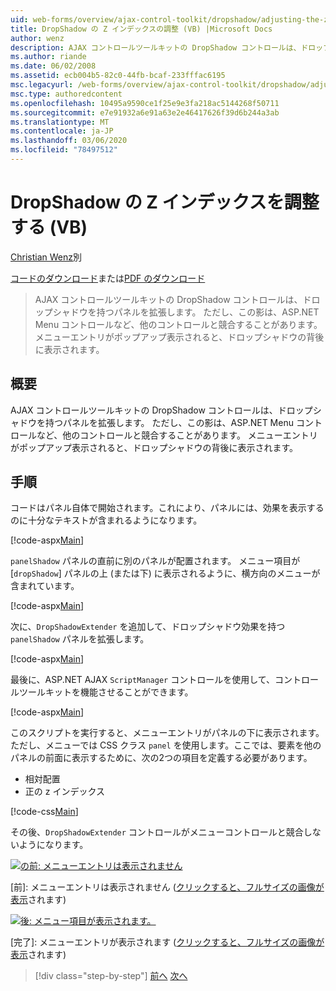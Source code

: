 ```yaml
---
uid: web-forms/overview/ajax-control-toolkit/dropshadow/adjusting-the-z-index-of-a-dropshadow-vb
title: DropShadow の Z インデックスの調整 (VB) |Microsoft Docs
author: wenz
description: AJAX コントロールツールキットの DropShadow コントロールは、ドロップシャドウを持つパネルを拡張します。 ただし、この影は、他のコントロールと競合することがあります。
ms.author: riande
ms.date: 06/02/2008
ms.assetid: ecb004b5-82c0-44fb-bcaf-233fffac6195
msc.legacyurl: /web-forms/overview/ajax-control-toolkit/dropshadow/adjusting-the-z-index-of-a-dropshadow-vb
msc.type: authoredcontent
ms.openlocfilehash: 10495a9590ce1f25e9e3fa218ac5144268f50711
ms.sourcegitcommit: e7e91932a6e91a63e2e46417626f39d6b244a3ab
ms.translationtype: MT
ms.contentlocale: ja-JP
ms.lasthandoff: 03/06/2020
ms.locfileid: "78497512"
---
```

# <a name="adjusting-the-z-index-of-a-dropshadow-vb"></a>DropShadow の Z インデックスを調整する (VB)

[Christian Wenz](https://github.com/wenz)別

[コードのダウンロード](https://download.microsoft.com/download/5/1/6/51652a81-500b-4f6b-88d3-617103e7941e/DropShadow1.vb.zip)または[PDF のダウンロード](https://download.microsoft.com/download/b/6/a/b6ae89ee-df69-4c87-9bfb-ad1eb2b23373/dropshadow1VB.pdf)

> AJAX コントロールツールキットの DropShadow コントロールは、ドロップシャドウを持つパネルを拡張します。 ただし、この影は、ASP.NET Menu コントロールなど、他のコントロールと競合することがあります。 メニューエントリがポップアップ表示されると、ドロップシャドウの背後に表示されます。

## <a name="overview"></a>概要

AJAX コントロールツールキットの DropShadow コントロールは、ドロップシャドウを持つパネルを拡張します。 ただし、この影は、ASP.NET Menu コントロールなど、他のコントロールと競合することがあります。 メニューエントリがポップアップ表示されると、ドロップシャドウの背後に表示されます。

## <a name="steps"></a>手順

コードはパネル自体で開始されます。これにより、パネルには、効果を表示するのに十分なテキストが含まれるようになります。

[!code-aspx[Main](adjusting-the-z-index-of-a-dropshadow-vb/samples/sample1.aspx)]

`panelShadow` パネルの直前に別のパネルが配置されます。 メニュー項目が [`dropShadow`] パネルの上 (または下) に表示されるように、横方向のメニューが含まれています。

[!code-aspx[Main](adjusting-the-z-index-of-a-dropshadow-vb/samples/sample2.aspx)]

次に、`DropShadowExtender` を追加して、ドロップシャドウ効果を持つ `panelShadow` パネルを拡張します。

[!code-aspx[Main](adjusting-the-z-index-of-a-dropshadow-vb/samples/sample3.aspx)]

最後に、ASP.NET AJAX `ScriptManager` コントロールを使用して、コントロールツールキットを機能させることができます。

[!code-aspx[Main](adjusting-the-z-index-of-a-dropshadow-vb/samples/sample4.aspx)]

このスクリプトを実行すると、メニューエントリがパネルの下に表示されます。 ただし、メニューでは CSS クラス `panel` を使用します。ここでは、要素を他のパネルの前面に表示するために、次の2つの項目を定義する必要があります。

- 相対配置
- 正の z インデックス

[!code-css[Main](adjusting-the-z-index-of-a-dropshadow-vb/samples/sample5.css)]

その後、`DropShadowExtender` コントロールがメニューコントロールと競合しないようになります。

[![の前: メニューエントリは表示されません](adjusting-the-z-index-of-a-dropshadow-vb/_static/image2.png)](adjusting-the-z-index-of-a-dropshadow-vb/_static/image1.png)

[前]: メニューエントリは表示されません ([クリックすると、フルサイズの画像が表示](adjusting-the-z-index-of-a-dropshadow-vb/_static/image3.png)されます)

[![後: メニュー項目が表示されます。](adjusting-the-z-index-of-a-dropshadow-vb/_static/image5.png)](adjusting-the-z-index-of-a-dropshadow-vb/_static/image4.png)

[完了]: メニューエントリが表示されます ([クリックすると、フルサイズの画像が表示](adjusting-the-z-index-of-a-dropshadow-vb/_static/image6.png)されます)

> [!div class="step-by-step"]
> [前へ](manipulating-dropshadow-properties-from-client-code-cs.md)
> [次へ](manipulating-dropshadow-properties-from-client-code-vb.md)
